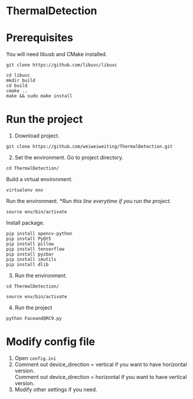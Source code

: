 # ThermalDetection

# Prerequisites
You will need libusb and CMake installed.
<pre><code>git clone https://github.com/libuvc/libuvc</code></pre>
<pre><code>cd libuvc
mkdir build
cd build
cmake ..
make && sudo make install</code></pre>

# Run the project
1. Download project.
<pre><code>git clone https://github.com/weiweiweiting/ThermalDetection.git</code></pre>

2. Set the environment.
Go to project directory.
<pre><code>cd ThermalDetection/</code></pre>
Build a virtual environment.
<pre><code>virtualenv env</code></pre>
Run the environment. **Run this line everytime if you run the project.*
<pre><code>source env/bin/activate</code></pre>
Install package.
<pre><code>pip install opencv-python
pip install PyQt5
pip install pillow
pip install tensorflow
pip install pyzbar
pip install imutils
pip install dlib</code></pre>

3. Run the environment. 
<pre><code>cd ThermalDetection/</code></pre>
<pre><code>source env/bin/activate</code></pre>

4. Run the project
<pre><code>python FaceandQRC9.py</code></pre>

# Modify config file
1. Open <code>config.ini</code>
2. Comment out device_direction = vertical if you want to have horizontal version.
   <br>Comment out device_direction = horizontal if you want to have vertical version.
3. Modify other settings if you need.
